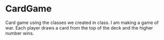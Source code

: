 # CardGame
Card game using the classes we created in class. I am making a game of war. Each player draws a card from the top of the deck and the higher number wins.
